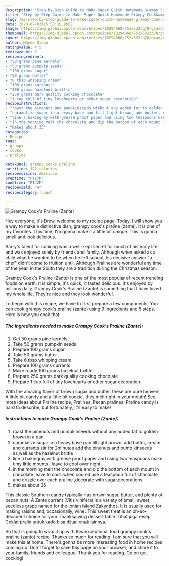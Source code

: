 ```yaml
---
description: "Step-by-Step Guide to Make Super Quick Homemade Grampy Cook&amp;#39;s Praline (Zante)"
title: "Step-by-Step Guide to Make Super Quick Homemade Grampy Cook&amp;#39;s Praline (Zante)"
slug: 722-step-by-step-guide-to-make-super-quick-homemade-grampy-cook-and-39-s-praline-zante
date: 2020-07-03T15:50:18.956Z
image: https://img-global.cpcdn.com/recipes/18294068/751x532cq70/grampy-cooks-praline-zante-recipe-main-photo.jpg
thumbnail: https://img-global.cpcdn.com/recipes/18294068/751x532cq70/grampy-cooks-praline-zante-recipe-main-photo.jpg
cover: https://img-global.cpcdn.com/recipes/18294068/751x532cq70/grampy-cooks-praline-zante-recipe-main-photo.jpg
author: Mayme Olson
ratingvalue: 4.5
reviewcount: 6
recipeingredient:
- "50 grams pine kernels"
- "50 grams pumpkin seeds"
- "100 grams sugar"
- "50 grams butter"
- "6 tbsp whipping cream"
- "100 grams currants"
- "100 grams hazelnut brittle"
- "250 grams dark quality cooking chocolate"
- "1 cup full of tiny lovehearts or other sugar decoration"
recipeinstructions:
- "roast the pinenuts and pumpkinseeds without any added fat to golden brown in a pan"
- "caramalize sugar in a heavy base pan till light brown, add butter, cream and currants stir for 2minutes add the pinenuts and pump kinseeds as,well as the hazelnut brittle"
- "line a bakingray with grease proof paper and using two teaspoons make timy little mounts , leave to cool over night"
- "in the morning melt the chocolate and dip the bottom of each mount in chocolate leave to cool .when cooled use a teaspoon full of chocolate and drizzle over each praline ,decorate with sugar,decorations."
- "makes about 35"
categories:
- Recipe
tags:
- grampy
- cooks
- praline

katakunci: grampy cooks praline 
nutrition: 172 calories
recipecuisine: American
preptime: "PT27M"
cooktime: "PT42M"
recipeyield: "4"
recipecategory: Lunch

---
```



![Grampy Cook&#39;s Praline (Zante)](https://img-global.cpcdn.com/recipes/18294068/751x532cq70/grampy-cooks-praline-zante-recipe-main-photo.jpg)

Hey everyone, it's Drew, welcome to my recipe page. Today, I will show you a way to make a distinctive dish, grampy cook&#39;s praline (zante). It is one of my favorites. This time, I'm gonna make it a little bit unique. This is gonna smell and look delicious.

Barry&#39;s talent for cooking was a well-kept secret for much of his early life and was enjoyed solely by friends and family. Although when asked as a child what he wanted to be when he left school, his decisive answer &#34;a chef&#34; didn&#39;t come to fruition until. Although Pralines are wonderful any time of the year, in the South they are a tradition during the Christmas season.

Grampy Cook&#39;s Praline (Zante) is one of the most popular of recent trending foods on earth. It is simple, it's quick, it tastes delicious. It's enjoyed by millions daily. Grampy Cook&#39;s Praline (Zante) is something that I have loved my whole life. They're nice and they look wonderful.


To begin with this recipe, we have to first prepare a few components. You can cook grampy cook&#39;s praline (zante) using 9 ingredients and 5 steps. Here is how you cook that.

<!--inarticleads1-->

##### The ingredients needed to make Grampy Cook&#39;s Praline (Zante):

1. Get 50 grams pine kernels
1. Take 50 grams pumpkin seeds
1. Prepare 100 grams sugar
1. Take 50 grams butter
1. Take 6 tbsp whipping cream
1. Prepare 100 grams currants
1. Make ready 100 grams hazelnut brittle
1. Prepare 250 grams dark quality cooking chocolate
1. Prepare 1 cup full of tiny lovehearts or other sugar decoration


With the amazing flavor of brown sugar and butter, these are pure heaven! A little bit candy and a little bit cookie, they melt right in your mouth! See more ideas about Praline recipe, Pralines, Pecan pralines. Praline candy is hard to describe, but fortunately, it&#39;s easy to make! 

<!--inarticleads2-->

##### Instructions to make Grampy Cook&#39;s Praline (Zante):

1. roast the pinenuts and pumpkinseeds without any added fat to golden brown in a pan
1. caramalize sugar in a heavy base pan till light brown, add butter, cream and currants stir for 2minutes add the pinenuts and pump kinseeds as,well as the hazelnut brittle
1. line a bakingray with grease proof paper and using two teaspoons make timy little mounts , leave to cool over night
1. in the morning melt the chocolate and dip the bottom of each mount in chocolate leave to cool .when cooled use a teaspoon full of chocolate and drizzle over each praline ,decorate with sugar,decorations.
1. makes about 35


This classic Southern candy typically has brown sugar, butter, and plenty of pecan nuts. A Zante currant (Vitis vinifera) is a variety of small, sweet, seedless grape named for the Ionian island Zakynthos. It is usually used for making raisins and, occasionally, wine. This sweet treat is an oh-so-decadent choice for your Thanksgiving dessert table. Lihat juga resep Coklat pralin untuk kado bisa dijual enak lainnya. 

So that is going to wrap it up with this exceptional food grampy cook&#39;s praline (zante) recipe. Thanks so much for reading. I am sure that you will make this at home. There's gonna be more interesting food in home recipes coming up. Don't forget to save this page on your browser, and share it to your family, friends and colleague. Thank you for reading. Go on get cooking!
